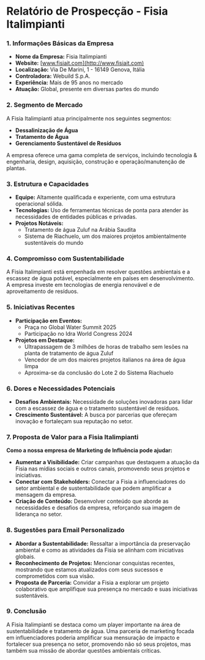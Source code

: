 # Relatório de Prospecção - Fisia Italimpianti

### 1. Informações Básicas da Empresa
- **Nome da Empresa:** Fisia Italimpianti
- **Website:** [www.fisiait.com](http://www.fisiait.com)
- **Localização:** Via De Marini, 1 - 16149 Genova, Itália
- **Controladora:** Webuild S.p.A.
- **Experiência:** Mais de 95 anos no mercado
- **Atuação:** Global, presente em diversas partes do mundo

### 2. Segmento de Mercado
A Fisia Italimpianti atua principalmente nos seguintes segmentos:
- **Dessalinização de Água**
- **Tratamento de Água**
- **Gerenciamento Sustentável de Resíduos**

A empresa oferece uma gama completa de serviços, incluindo tecnologia & engenharia, design, aquisição, construção e operação/manutenção de plantas.

### 3. Estrutura e Capacidades
- **Equipe:** Altamente qualificada e experiente, com uma estrutura operacional sólida.
- **Tecnologias:** Uso de ferramentas técnicas de ponta para atender às necessidades de entidades públicas e privadas.
- **Projetos Notáveis:** 
  - Tratamento de água Zuluf na Arábia Saudita
  - Sistema de Riachuelo, um dos maiores projetos ambientalmente sustentáveis do mundo

### 4. Compromisso com Sustentabilidade
A Fisia Italimpianti está empenhada em resolver questões ambientais e a escassez de água potável, especialmente em países em desenvolvimento. A empresa investe em tecnologias de energia renovável e de aproveitamento de resíduos.

### 5. Iniciativas Recentes
- **Participação em Eventos:** 
  - Praça no Global Water Summit 2025
  - Participação no Idra World Congress 2024
- **Projetos em Destaque:**
  - Ultrapassagem de 3 milhões de horas de trabalho sem lesões na planta de tratamento de água Zuluf
  - Vencedor de um dos maiores projetos italianos na área de água limpa
  - Aproxima-se da conclusão do Lote 2 do Sistema Riachuelo

### 6. Dores e Necessidades Potenciais
- **Desafios Ambientais:** Necessidade de soluções inovadoras para lidar com a escassez de água e o tratamento sustentável de resíduos.
- **Crescimento Sustentável:** A busca por parcerias que ofereçam inovação e fortaleçam sua reputação no setor.

### 7. Proposta de Valor para a Fisia Italimpianti
**Como a nossa empresa de Marketing de Influência pode ajudar:**
- **Aumentar a Visibilidade:** Criar campanhas que destaquem a atuação da Fisia nas mídias sociais e outros canais, promovendo seus projetos e iniciativas.
- **Conectar com Stakeholders:** Conectar a Fisia a influenciadores do setor ambiental e de sustentabilidade que podem amplificar a mensagem da empresa.
- **Criação de Conteúdo:** Desenvolver conteúdo que aborde as necessidades e desafios da empresa, reforçando sua imagem de liderança no setor.

### 8. Sugestões para Email Personalizado
- **Abordar a Sustentabilidade:** Ressaltar a importância da preservação ambiental e como as atividades da Fisia se alinham com iniciativas globais.
- **Reconhecimento de Projetos:** Mencionar conquistas recentes, mostrando que estamos atualizados com seus sucessos e comprometidos com sua visão.
- **Proposta de Parceria:** Convidar a Fisia a explorar um projeto colaborativo que amplifique sua presença no mercado e suas iniciativas sustentáveis.

### 9. Conclusão
A Fisia Italimpianti se destaca como um player importante na área de sustentabilidade e tratamento de água. Uma parceria de marketing focada em influenciadores poderia amplificar sua mensuração de impacto e fortalecer sua presença no setor, promovendo não só seus projetos, mas também sua missão de abordar questões ambientais críticas.